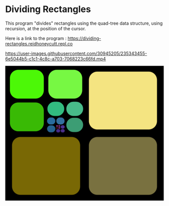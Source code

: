 # Dividing Rectangles

This program "divides" rectangles using the quad-tree data structure, using recursion, at the position of the cursor.

Here is a link to the program :  https://dividing-rectangles.reidhoneycutt.repl.co

https://user-images.githubusercontent.com/30945205/235343455-6e5044b5-c1c1-4c8c-a703-7068223c66fd.mp4

![name](/Screenshots/dividing_rect.png)





